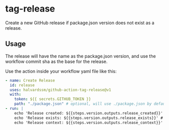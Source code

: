 # tag-release

Create a new GitHub release if package.json version does not exist as a release.

## Usage

The release will have the name as the package.json version, and use the workflow commit sha as the base for the release.

Use the action inside your workflow yaml file like this:

```yml
- name: Create Release
  id: release
  uses: halvardssm/github-action-tag-release@v1
  with:
    token: ${{ secrets.GITHUB_TOKEN }}
    path: "./package.json" # optional, will use ./package.json by default
- run: |
    echo 'Release created: ${{steps.version.outputs.release_created}}' # boolean
    echo 'Release exists: ${{steps.version.outputs.release_exists}}' # boolean
    echo 'Release context: ${{steps.version.outputs.release_context}}' # See response https://docs.github.com/en/rest/reference/releases#create-a-release
```
